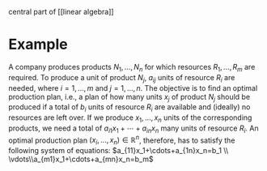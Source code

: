 central part of [[linear algebra]]

# Example
A company produces products $N_1,...,N_n$ for which resources $R_1,...,R_m$ are required. To produce a unit of product $N_j$, $a_{ij}$ units of resource $R_i$ are needed, where $i=1,...,m$ and $j=1,...,n$.
The objective is to find an optimal production plan, i.e., a plan of how many units $x_j$ of product $N_j$ should be produced if a total of $b_i$ units of resource $R_i$ are available and (ideally) no resources are left over.
If we produce $x_1,...,x_n$ units of the corresponding products, we need a total of $a_{i1}x_1+\cdots+a_{in}x_n$ many units of resource $R_i$. An optimal production plan $(x_i,...,x_n)\in\mathbb{R}^n$, therefore, has to satisfy the following system of equations:
$a_{11}x_1+\cdots+a_{1n}x_n=b_1 \\ \vdots\\a_{m1}x_1+\cdots+a_{mn}x_n=b_m$